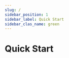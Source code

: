 ```yaml
---
slug: /
sidebar_position: 1
sidebar_label: Quick Start
sidebar_clas_name: green
---
```


# Quick Start
